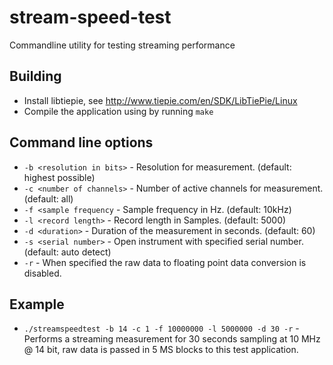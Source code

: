 # stream-speed-test
Commandline utility for testing streaming performance

## Building
- Install libtiepie, see http://www.tiepie.com/en/SDK/LibTiePie/Linux
- Compile the application using by running `make`

## Command line options
- `-b <resolution in bits>` - Resolution for measurement. (default: highest possible)
- `-c <number of channels>` - Number of active channels for measurement. (default: all)
- `-f <sample frequency` - Sample frequency in Hz. (default: 10kHz)
- `-l <record length>` - Record length in Samples. (default: 5000)
- `-d <duration>` - Duration of the measurement in seconds. (default: 60)
- `-s <serial number>` - Open instrument with specified serial number. (default: auto detect)
- `-r` - When specified the raw data to floating point data conversion is disabled.

## Example
- `./streamspeedtest -b 14 -c 1 -f 10000000 -l 5000000 -d 30 -r` - Performs a streaming measurement for 30 seconds sampling at 10 MHz @ 14 bit, raw data is passed in 5 MS blocks to this test application.
